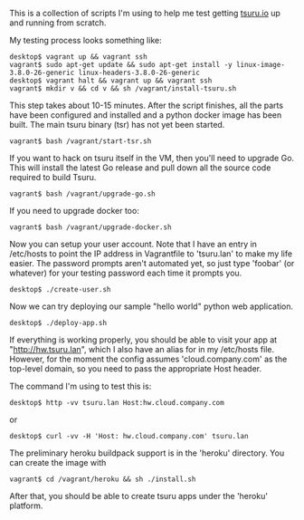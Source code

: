 
This is a collection of scripts I'm using to help me test getting
[tsuru.io](Tsuru) up and running from scratch.

My testing process looks something like:

    desktop$ vagrant up && vagrant ssh
    vagrant$ sudo apt-get update && sudo apt-get install -y linux-image-3.8.0-26-generic linux-headers-3.8.0-26-generic
    desktop$ vagrant halt && vagrant up && vagrant ssh
    vagrant$ mkdir v && cd v && sh /vagrant/install-tsuru.sh

This step takes about 10-15 minutes.  After the script finishes, all the parts
have been configured and installed and a python docker image has been built.
The main tsuru binary (tsr) has not yet been started.

    vagrant$ bash /vagrant/start-tsr.sh

If you want to hack on tsuru itself in the VM, then you'll need to upgrade Go.
This will install the latest Go release and pull down all the source code
required to build Tsuru.

    vagrant$ bash /vagrant/upgrade-go.sh

If you need to upgrade docker too:

    vagrant$ bash /vagrant/upgrade-docker.sh

Now you can setup your user account.  Note that I have an entry in /etc/hosts
to point the IP address in Vagrantfile to 'tsuru.lan' to make my life easier.
The password prompts aren't automated yet, so just type 'foobar' (or whatever)
for your testing password each time it prompts you.

    desktop$ ./create-user.sh

Now we can try deploying our sample "hello world" python web application.

    desktop$ ./deploy-app.sh

If everything is working properly, you should be able to visit your app at
"http://hw.tsuru.lan", which I also have an alias for in my /etc/hosts file.
However, for the moment the config assumes 'cloud.company.com' as the top-level
domain, so you need to pass the appropriate Host header.

The command I'm using to test this is:

    desktop$ http -vv tsuru.lan Host:hw.cloud.company.com

or

    desktop$ curl -vv -H 'Host: hw.cloud.company.com' tsuru.lan

The preliminary heroku buildpack support is in the 'heroku' directory.  You can create the image with

    vagrant$ cd /vagrant/heroku && sh ./install.sh

After that, you should be able to create tsuru apps under the 'heroku'
platform.
